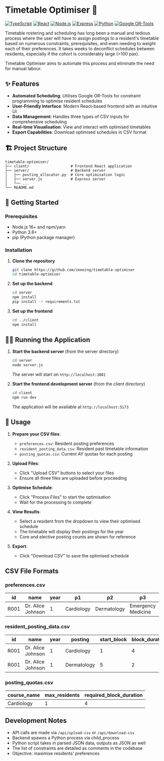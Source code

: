# Timetable Optimiser 🚀

[![TypeScript](https://img.shields.io/badge/TypeScript-007ACC?style=flat&logo=typescript&logoColor=white)](https://www.typescriptlang.org/)
[![React](https://img.shields.io/badge/React-20232A?style=flat&logo=react&logoColor=61DAFB)](https://reactjs.org/)
[![Node.js](https://img.shields.io/badge/Node.js-43853D?style=flat&logo=node.js&logoColor=white)](https://nodejs.org/)
[![Express](https://img.shields.io/badge/Express.js-000000?style=flat&logo=express&logoColor=white)](https://expressjs.com/)
[![Python](https://img.shields.io/badge/Python-3776AB?style=flat&logo=python&logoColor=white)](https://www.python.org/)
[![Google OR-Tools](https://img.shields.io/badge/Google%20OR-Tools-000000?style=flat&logo=google-or-tools&logoColor=white)](https://developers.google.com/optimization)

Timetable rostering and scheduling has long been a manual and tedious process where the user will have to assign postings to a resident's timetable based on numerous constraints, prerequisites, and even needing to weight each of their preferences. It takes weeks to deconflict schedules between residents, especially if the cohort is considerably large (>100 pax).

Timetable Optimiser aims to automate this process and eliminate the need for manual labour.

## ✨ Features

- **Automated Scheduling**: Utilises Google OR-Tools for constraint programming to optimise resident schedules
- **User-Friendly Interface**: Modern React-based frontend with an intuitive UI
- **Data Management**: Handles three types of CSV inputs for comprehensive scheduling
- **Real-time Visualisation**: View and interact with optimised timetables
- **Export Capabilities**: Download optimised schedules in CSV format

## 🏗 Project Structure

```
timetable-optimiser/
├── client/                   # Frontend React application
├── server/                   # Backend server
│   ├── posting_allocator.py  # Core optimisation logic
│   ├── server.js             # Express server
│   └── ...
└── README.md
```

## 🚀 Getting Started

### Prerequisites

- Node.js 16+ and npm/yarn
- Python 3.8+
- pip (Python package manager)

### Installation

1. **Clone the repository**
   ```sh
   git clone https://github.com/zeeeing/timetable-optimiser
   cd timetable-optimiser
   ```

2. **Set up the backend**
   ```sh
   cd server
   npm install
   pip install -r requirements.txt
   ```

3. **Set up the frontend**
   ```sh
   cd ../client
   npm install
   ```

## 🏃‍♂️ Running the Application

1. **Start the backend server** (from the server directory)
   ```sh
   cd server
   node server.js
   ```
   The server will start on `http://localhost:3001`

2. **Start the frontend development server** (from the client directory)
   ```sh
   cd client
   npm run dev
   ```
   The application will be available at `http://localhost:5173`

## 📝 Usage

1. **Prepare your CSV files**:
   - `preferences.csv`: Resident posting preferences
   - `resident_posting_data.csv`: Resident past timetable information
   - `posting_quotas.csv`: Current AY quotas for each posting

2. **Upload Files**:
   - Click "Upload CSV" buttons to select your files
   - Ensure all three files are uploaded before proceeding

3. **Optimise Schedule**:
   - Click "Process Files" to start the optimisation
   - Wait for the processing to complete

4. **View Results**:
   - Select a resident from the dropdown to view their optimised schedule
   - The timetable will display their postings for the year
   - Core and elective posting counts are shown for reference

5. **Export**:
   - Click "Download CSV" to save the optimised schedule

## CSV File Formats

### preferences.csv
| id   | name              | year | p1         | p2         | p3         | p4         | p5         |
|------|-------------------|------|------------|------------|------------|------------|------------|
| R001 | Dr. Alice Johnson | 1    | Cardiology | Dermatology| Emergency Medicine | Psychiatry | Radiology |

### resident_posting_data.csv
| id   | name              | year | posting            | start_block | block_duration | type      |
|------|-------------------|------|--------------------|-------------|---------------|-----------|
| R001 | Dr. Alice Johnson | 1    | Cardiology         | 1           | 4             | core      |
| R001 | Dr. Alice Johnson | 1    | Dermatology        | 5           | 2             | elective  |

### posting_quotas.csv
| course_name        | max_residents | required_block_duration |
|--------------------|---------------|------------------------|
| Cardiology         | 1             | 4                      |

## Development Notes
- API calls are made via `/api/upload-csv` or `/api/download-csv`
- Backend spawns a Python process via child_process
- Python script takes in parsed JSON data, outputs as JSON as well
- The list of constraints are detailed as comments in the codebase
- Objective: maximise residents' preferences
